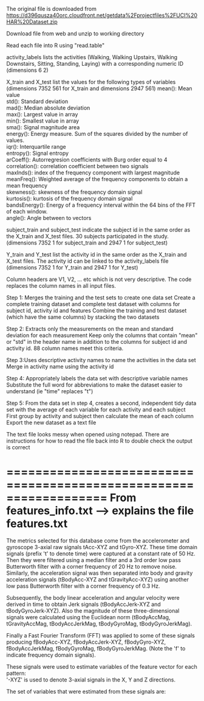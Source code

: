 The original file is downloaded from https://d396qusza40orc.cloudfront.net/getdata%2Fprojectfiles%2FUCI%20HAR%20Dataset.zip

Download file from web and unzip to working directory

Read each file into R using "read.table"

activity_labels lists the activities (Walking, Walking Upstairs, Walking Downstairs, Sitting, Standing, Laying) with a corresponding numeric ID (dimensions 6 2)

X_train and X_test list the values for the following types of variables (dimensions 7352 561 for X_train and dimensions 2947 561)
        mean(): Mean value                      
        std(): Standard deviation                       
        mad(): Median absolute deviation                        
        max(): Largest value in array                   
        min(): Smallest value in array                  
        sma(): Signal magnitude area                    
        energy(): Energy measure. Sum of the squares divided by the number of values.                    
        iqr(): Interquartile range                      
        entropy(): Signal entropy                       
        arCoeff(): Autorregresion coefficients with Burg order equal to 4                               
        correlation(): correlation coefficient between two signals                      
        maxInds(): index of the frequency component with largest magnitude                      
        meanFreq(): Weighted average of the frequency components to obtain a mean frequency                     
        skewness(): skewness of the frequency domain signal                     
        kurtosis(): kurtosis of the frequency domain signal                     
        bandsEnergy(): Energy of a frequency interval within the 64 bins of the FFT of each window.                     
        angle(): Angle between to vectors                       

subject_train and subject_test indicate the subject id in the same order as the X_train and X_test files. 30 subjects participated in the study. (dimensions 7352 1 for subject_train and 2947 1 for subject_test)

Y_train and Y_test list the activity id in the same order as the X_train and X_test files. The activity id can be linked to the activity_labels file (dimensions 7352 1 for Y_train and 2947 1 for Y_test)

Column headers are V1, V2, ... etc which is not very descriptive. The code replaces the column names in all input files.

Step 1: Merges the training and the test sets to create one data set Create a complete training dataset and complete test dataset with columns for subject id, activity id and features Combine the training and test dataset (which have the same columns) by stacking the two datasets

Step 2: Extracts only the measurements on the mean and standard deviation for each measurement Keep only the columns that contain "mean" or "std" in the header name in addition to the columns for subject id and activity id. 88 column names meet this criteria.

Step 3:Uses descriptive activity names to name the activities in the data set Merge in activity name using the activity id

Step 4: Appropriately labels the data set with descriptive variable names Substitute the full word for abbreviations to make the dataset easier to understand (ie "time" replaces "t")

Step 5: From the data set in step 4, creates a second, independent tidy data set with the average of each variable for each activity and each subject First group by activity and subject then calculate the mean of each column Export the new dataset as a text file

The text file looks messy when opened using notepad. There are instructions for how to read the file back into R to double check the output is correct

==================================================================
From features_info.txt --> explains the file features.txt 
==================================================================
The metrics selected for this database come from the accelerometer and gyroscope 3-axial raw signals tAcc-XYZ and tGyro-XYZ. These time domain signals (prefix 't' to denote time) were captured at a constant rate of 50 Hz. Then they were filtered using a median filter and a 3rd order low pass Butterworth filter with a corner frequency of 20 Hz to remove noise. Similarly, the acceleration signal was then separated into body and gravity acceleration signals (tBodyAcc-XYZ and tGravityAcc-XYZ) using another low pass Butterworth filter with a corner frequency of 0.3 Hz. 

Subsequently, the body linear acceleration and angular velocity were derived in time to obtain Jerk signals (tBodyAccJerk-XYZ and tBodyGyroJerk-XYZ). Also the magnitude of these three-dimensional signals were calculated using the Euclidean norm (tBodyAccMag, tGravityAccMag, tBodyAccJerkMag, tBodyGyroMag, tBodyGyroJerkMag). 

Finally a Fast Fourier Transform (FFT) was applied to some of these signals producing fBodyAcc-XYZ, fBodyAccJerk-XYZ, fBodyGyro-XYZ, fBodyAccJerkMag, fBodyGyroMag, fBodyGyroJerkMag. (Note the 'f' to indicate frequency domain signals). 

These signals were used to estimate variables of the feature vector for each pattern:  
'-XYZ' is used to denote 3-axial signals in the X, Y and Z directions.


The set of variables that were estimated from these signals are: 






